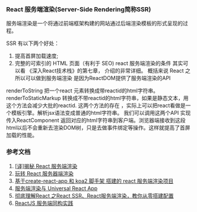 ### React 服务端渲染(Server-Side Rendering简称SSR)
服务端渲染是一个将通过前端框架构建的网站通过后端渲染模板的形式呈现的过程。

SSR 有以下两个好处：

1. 提高首屏加载速度;
2. 完整的可索引的 HTML 页面（有利于 SEO) react 服务端渲染的条件
其实可以看 《深入React技术栈》的第七章， 介绍的非常详细。 概括来说 React 之所以可以做到服务端渲染 是因为ReactDOM提供了服务端渲染的API

renderToString  把一个react 元素转换成带reactid的html字符串。
renderToStaticMarkup 转换成不带reactid的html字符串，如果是静态文本，用这个方法会减少大批的reactid. 这两个方法的存在 ，实际上可以把react看做是一个模板引擎。解析jsx语法变成普通的html字符串。
我们可以调用这两个API 实现传入ReactComponent 返回对应的html字符串到客户端。浏览器端接收到这段html以后不会重新去渲染DOM树，只是去做事件绑定等操作。这样就提高了首屏加载的性能。


### 参考文档
1. [[译]揭秘 React 服务端渲染](https://juejin.im/post/5af443856fb9a07abc29f1eb#comment)
2. [玩转 React 服务器端渲染](https://blog.coding.net/blog/React-server-rendering)
3. [基于create-react-app 和 koa2 脚手架 搭建的 react 服务端渲染项目](https://github.com/yangfan0095/react-koa2-ssr)
4. [服务端渲染与 Universal React App](https://github.com/AlanWei/blog/blob/master/2017/%E6%9C%8D%E5%8A%A1%E7%AB%AF%E6%B8%B2%E6%9F%93%E4%B8%8E%20Universal%20React%20App/%E6%9C%8D%E5%8A%A1%E7%AB%AF%E6%B8%B2%E6%9F%93%E4%B8%8E%20Universal%20React%20App.md)
5. [彻底理解React 之React SSR、React服务端渲染，教你从零搭建配置](https://www.jianshu.com/p/47c8e364d0bc?appinstall=1&mType=Group)
6. [ReactJS 服务端同构实践](https://cloud.tencent.com/developer/article/1032428)